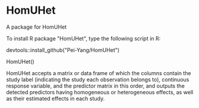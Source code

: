 # HomUHet
A package for HomUHet

To install R package "HomUHet", type the following script in R:

devtools::install_github("Pei-Yang/HomUHet")

HomUHet() 

HomUHet accepts a matrix or data frame of which the columns contain the study label (indicating the study each observation belongs to), continuous response variable, and the predictor matrix in this order, and outputs the detected predictors having homogeneous or heterogeneous effects, as well as their estimated effects in each study.


 

